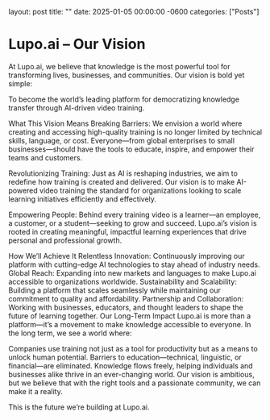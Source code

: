 ---
---

layout: post
title:  ""
date:   2025-01-05 00:00:00 -0600
categories: ["Posts"] 


#  Lupo.ai – Our Vision

At Lupo.ai, we believe that knowledge is the most powerful tool for transforming lives, businesses, and communities. Our vision is bold yet simple:

To become the world’s leading platform for democratizing knowledge transfer through AI-driven video training.

What This Vision Means
Breaking Barriers:
We envision a world where creating and accessing high-quality training is no longer limited by technical skills, language, or cost. Everyone—from global enterprises to small businesses—should have the tools to educate, inspire, and empower their teams and customers.

Revolutionizing Training:
Just as AI is reshaping industries, we aim to redefine how training is created and delivered. Our vision is to make AI-powered video training the standard for organizations looking to scale learning initiatives efficiently and effectively.

Empowering People:
Behind every training video is a learner—an employee, a customer, or a student—seeking to grow and succeed. Lupo.ai’s vision is rooted in creating meaningful, impactful learning experiences that drive personal and professional growth.

How We’ll Achieve It
Relentless Innovation: Continuously improving our platform with cutting-edge AI technologies to stay ahead of industry needs.
Global Reach: Expanding into new markets and languages to make Lupo.ai accessible to organizations worldwide.
Sustainability and Scalability: Building a platform that scales seamlessly while maintaining our commitment to quality and affordability.
Partnership and Collaboration: Working with businesses, educators, and thought leaders to shape the future of learning together.
Our Long-Term Impact
Lupo.ai is more than a platform—it’s a movement to make knowledge accessible to everyone. In the long term, we see a world where:

Companies use training not just as a tool for productivity but as a means to unlock human potential.
Barriers to education—technical, linguistic, or financial—are eliminated.
Knowledge flows freely, helping individuals and businesses alike thrive in an ever-changing world.
Our vision is ambitious, but we believe that with the right tools and a passionate community, we can make it a reality.

This is the future we’re building at Lupo.ai.



  
